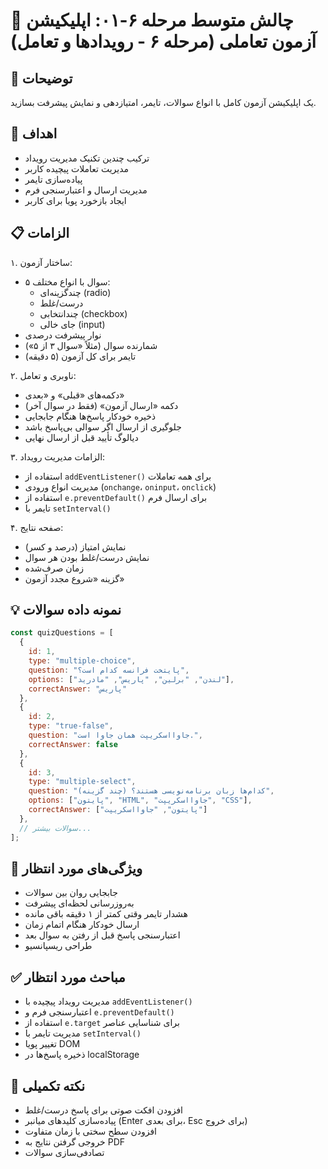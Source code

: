# 🎯 چالش متوسط مرحله ۶-۰۱: اپلیکیشن آزمون تعاملی (مرحله ۶ - رویدادها و تعامل)

## 📝 توضیحات

یک اپلیکیشن آزمون کامل با انواع سوالات، تایمر، امتیازدهی و نمایش پیشرفت بسازید.

## 🎯 اهداف

- ترکیب چندین تکنیک مدیریت رویداد
- مدیریت تعاملات پیچیده کاربر
- پیاده‌سازی تایمر
- مدیریت ارسال و اعتبارسنجی فرم
- ایجاد بازخورد پویا برای کاربر

## 📋 الزامات

۱. ساختار آزمون:
   - ۵ سوال با انواع مختلف:
     - چندگزینه‌ای (radio)
     - درست/غلط
     - چندانتخابی (checkbox)
     - جای خالی (input)
   - نوار پیشرفت درصدی
   - شمارنده سوال (مثلاً «سوال ۳ از ۵»)
   - تایمر برای کل آزمون (۵ دقیقه)

۲. ناوبری و تعامل:
   - دکمه‌های «قبلی» و «بعدی»
   - دکمه «ارسال آزمون» (فقط در سوال آخر)
   - ذخیره خودکار پاسخ‌ها هنگام جابجایی
   - جلوگیری از ارسال اگر سوالی بی‌پاسخ باشد
   - دیالوگ تأیید قبل از ارسال نهایی

۳. الزامات مدیریت رویداد:
   - استفاده از `addEventListener()` برای همه تعاملات
   - مدیریت انواع ورودی (`onchange`، `oninput`، `onclick`)
   - استفاده از `e.preventDefault()` برای ارسال فرم
   - تایمر با `setInterval()`

۴. صفحه نتایج:
   - نمایش امتیاز (درصد و کسر)
   - نمایش درست/غلط بودن هر سوال
   - زمان صرف‌شده
   - گزینه «شروع مجدد آزمون»

## 💡 نمونه داده سوالات

```javascript
const quizQuestions = [
  {
    id: 1,
    type: "multiple-choice",
    question: "پایتخت فرانسه کدام است؟",
    options: ["لندن", "برلین", "پاریس", "مادرید"],
    correctAnswer: "پاریس"
  },
  {
    id: 2,
    type: "true-false",
    question: "جاوااسکریپت همان جاوا است.",
    correctAnswer: false
  },
  {
    id: 3,
    type: "multiple-select",
    question: "کدام‌ها زبان برنامه‌نویسی هستند؟ (چند گزینه)",
    options: ["پایتون", "HTML", "جاوااسکریپت", "CSS"],
    correctAnswer: ["پایتون", "جاوااسکریپت"]
  },
  // سوالات بیشتر...
];
```

## 🚀 ویژگی‌های مورد انتظار

- جابجایی روان بین سوالات
- به‌روزرسانی لحظه‌ای پیشرفت
- هشدار تایمر وقتی کمتر از ۱ دقیقه باقی مانده
- ارسال خودکار هنگام اتمام زمان
- اعتبارسنجی پاسخ قبل از رفتن به سوال بعد
- طراحی ریسپانسیو

## ✅ مباحث مورد انتظار

- مدیریت رویداد پیچیده با `addEventListener()`
- اعتبارسنجی فرم و `e.preventDefault()`
- استفاده از `e.target` برای شناسایی عناصر
- مدیریت تایمر با `setInterval()`
- تغییر پویا DOM
- ذخیره پاسخ‌ها در localStorage

## 🌟 نکته تکمیلی

- افزودن افکت صوتی برای پاسخ درست/غلط
- پیاده‌سازی کلیدهای میانبر (Enter برای بعدی، Esc برای خروج)
- افزودن سطح سختی با زمان متفاوت
- خروجی گرفتن نتایج به PDF
- تصادفی‌سازی سوالات
